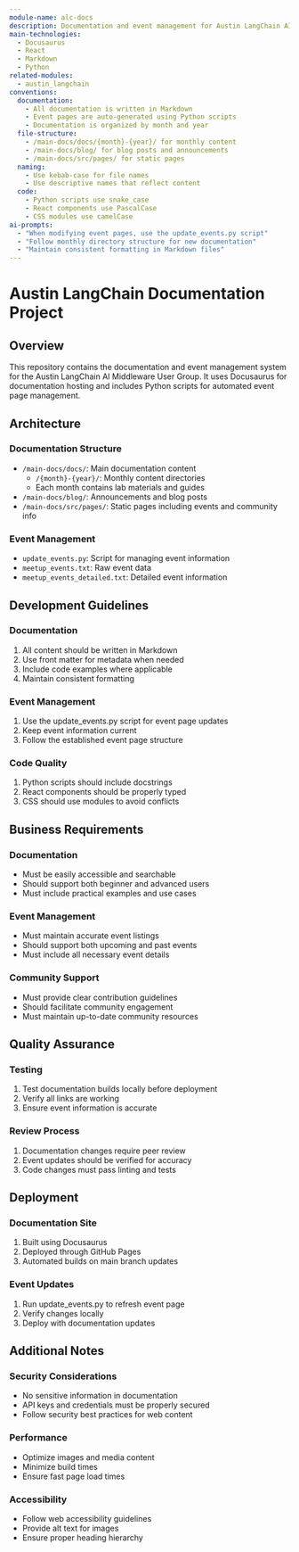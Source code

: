 ```yaml
---
module-name: alc-docs
description: Documentation and event management for Austin LangChain AI Middleware User Group
main-technologies:
  - Docusaurus
  - React
  - Markdown
  - Python
related-modules:
  - austin_langchain
conventions:
  documentation:
    - All documentation is written in Markdown
    - Event pages are auto-generated using Python scripts
    - Documentation is organized by month and year
  file-structure:
    - /main-docs/docs/{month}-{year}/ for monthly content
    - /main-docs/blog/ for blog posts and announcements
    - /main-docs/src/pages/ for static pages
  naming:
    - Use kebab-case for file names
    - Use descriptive names that reflect content
  code:
    - Python scripts use snake_case
    - React components use PascalCase
    - CSS modules use camelCase
ai-prompts:
  - "When modifying event pages, use the update_events.py script"
  - "Follow monthly directory structure for new documentation"
  - "Maintain consistent formatting in Markdown files"
---
```


# Austin LangChain Documentation Project

## Overview
This repository contains the documentation and event management system for the Austin LangChain AI Middleware User Group. It uses Docusaurus for documentation hosting and includes Python scripts for automated event page management.

## Architecture

### Documentation Structure
- `/main-docs/docs/`: Main documentation content
  - `/{month}-{year}/`: Monthly content directories
  - Each month contains lab materials and guides
- `/main-docs/blog/`: Announcements and blog posts
- `/main-docs/src/pages/`: Static pages including events and community info

### Event Management
- `update_events.py`: Script for managing event information
- `meetup_events.txt`: Raw event data
- `meetup_events_detailed.txt`: Detailed event information

## Development Guidelines

### Documentation
1. All content should be written in Markdown
2. Use front matter for metadata when needed
3. Include code examples where applicable
4. Maintain consistent formatting

### Event Management
1. Use the update_events.py script for event page updates
2. Keep event information current
3. Follow the established event page structure

### Code Quality
1. Python scripts should include docstrings
2. React components should be properly typed
3. CSS should use modules to avoid conflicts

## Business Requirements

### Documentation
- Must be easily accessible and searchable
- Should support both beginner and advanced users
- Must include practical examples and use cases

### Event Management
- Must maintain accurate event listings
- Should support both upcoming and past events
- Must include all necessary event details

### Community Support
- Must provide clear contribution guidelines
- Should facilitate community engagement
- Must maintain up-to-date community resources

## Quality Assurance

### Testing
1. Test documentation builds locally before deployment
2. Verify all links are working
3. Ensure event information is accurate

### Review Process
1. Documentation changes require peer review
2. Event updates should be verified for accuracy
3. Code changes must pass linting and tests

## Deployment

### Documentation Site
1. Built using Docusaurus
2. Deployed through GitHub Pages
3. Automated builds on main branch updates

### Event Updates
1. Run update_events.py to refresh event page
2. Verify changes locally
3. Deploy with documentation updates

## Additional Notes

### Security Considerations
- No sensitive information in documentation
- API keys and credentials must be properly secured
- Follow security best practices for web content

### Performance
- Optimize images and media content
- Minimize build times
- Ensure fast page load times

### Accessibility
- Follow web accessibility guidelines
- Provide alt text for images
- Ensure proper heading hierarchy
